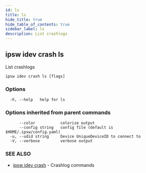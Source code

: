 ```yaml
---
id: ls
title: ls
hide_title: true
hide_table_of_contents: true
sidebar_label: ls
description: List crashlogs
---
```

## ipsw idev crash ls

List crashlogs

```
ipsw idev crash ls [flags]
```

### Options

```
  -h, --help   help for ls
```

### Options inherited from parent commands

```
      --color           colorize output
      --config string   config file (default is $HOME/.ipsw/config.yaml)
  -u, --udid string     Device UniqueDeviceID to connect to
  -V, --verbose         verbose output
```

### SEE ALSO

* [ipsw idev crash](/docs/cli/ipsw/idev/crash)	 - Crashlog commands

